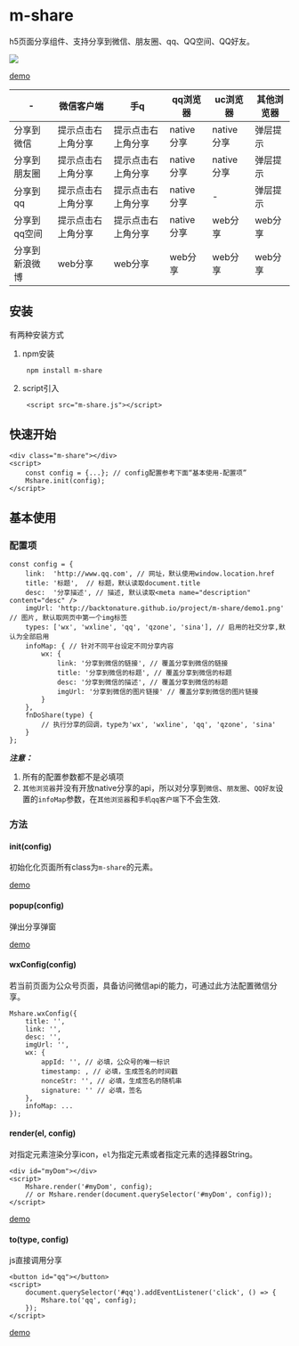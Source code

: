 # m-share

h5页面分享组件、支持分享到微信、朋友圈、qq、QQ空间、QQ好友。


![](http://backtonature.github.io/project/m-share/demo1.png)

[demo](http://backtonature.github.io/project/m-share/demo/demo.html)


 \- |微信客户端 | 手q | qq浏览器 | uc浏览器 | 其他浏览器
 -- | -- | -- | --| -- | --
 分享到微信 | 提示点击右上角分享 | 提示点击右上角分享 | native分享 | native分享 | 弹层提示
 分享到朋友圈 | 提示点击右上角分享 | 提示点击右上角分享 | native分享 | native分享 | 弹层提示
 分享到qq | 提示点击右上角分享 | 提示点击右上角分享 | native分享 | - | 弹层提示
 分享到qq空间 | 提示点击右上角分享 | 提示点击右上角分享 | native分享 | web分享 | web分享
 分享到新浪微博 | web分享 | web分享 | web分享 | web分享 | web分享

## 安装

有两种安装方式

1. npm安装

		npm install m-share
	
2. script引入

		<script src="m-share.js"></script>
		
## 快速开始

	<div class="m-share"></div>
	<script>
		const config = {...}; // config配置参考下面“基本使用-配置项”
		Mshare.init(config);
	</script>


## 基本使用

### 配置项
	
	const config = {
		link:  'http://www.qq.com', // 网址，默认使用window.location.href
		title: '标题',  // 标题，默认读取document.title 
		desc:  '分享描述', // 描述, 默认读取<meta name="description" content="desc" />
		imgUrl: 'http://backtonature.github.io/project/m-share/demo1.png' // 图片, 默认取网页中第一个img标签
		types: ['wx', 'wxline', 'qq', 'qzone', 'sina'], // 启用的社交分享,默认为全部启用
		infoMap: { // 针对不同平台设定不同分享内容
			wx: {
				link: '分享到微信的链接', // 覆盖分享到微信的链接
				title: '分享到微信的标题', // 覆盖分享到微信的标题
				desc: '分享到微信的描述', // 覆盖分享到微信的标题
				imgUrl: '分享到微信的图片链接' // 覆盖分享到微信的图片链接
			}
		},
		fnDoShare(type) {
			// 执行分享的回调，type为'wx', 'wxline', 'qq', 'qzone', 'sina'
		}
	};
	
***注意：***

1. 所有的配置参数都不是必填项
2. ```其他浏览器```并没有开放native分享的api，所以对分享到```微信```、```朋友圈```、```QQ好友```设置的```infoMap```参数，在```其他浏览器```和```手机qq客户端```下不会生效.

### 方法


#### init(config)

初始化化页面所有class为```m-share```的元素。

[demo](http://backtonature.github.io/project/m-share/demo/basic.html)

#### popup(config)

弹出分享弹窗

[demo](http://backtonature.github.io/project/m-share/demo/popup.html)

#### wxConfig(config)

若当前页面为公众号页面，具备访问微信api的能力，可通过此方法配置微信分享。

	Mshare.wxConfig({
		title: '',
		link: '',
		desc: '',
		imgUrl: '',
		wx: {
			appId: '', // 必填，公众号的唯一标识
    		timestamp: , // 必填，生成签名的时间戳
    		nonceStr: '', // 必填，生成签名的随机串
    		signature: '' // 必填，签名
		},
		infoMap: ...
	});

#### render(el, config)

对指定元素渲染分享icon，```el```为指定元素或者指定元素的选择器String。

	<div id="myDom"></div>
	<script>
		Mshare.render('#myDom', config);
		// or Mshare.render(document.querySelector('#myDom', config));
	</script>
	
[demo](http://backtonature.github.io/project/m-share/demo/el.html)

#### to(type, config)

js直接调用分享

	<button id="qq"></button>
	<script>
		document.querySelector('#qq').addEventListener('click', () => {
			Mshare.to('qq', config);
		});
	</script>

[demo](http://backtonature.github.io/project/m-share/demo/js-to.html)


